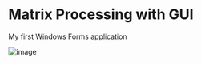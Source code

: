 # Matrix Processing with GUI
My first Windows Forms application

![image](https://user-images.githubusercontent.com/82185066/164055875-29f357c0-215f-4117-8967-7f3ee5671adc.png)
